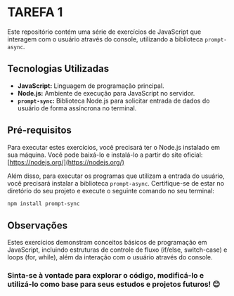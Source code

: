 # TAREFA 1

Este repositório contém uma série de exercícios de JavaScript que interagem com o usuário através do console, utilizando a biblioteca `prompt-async`.

## Tecnologias Utilizadas

* **JavaScript:** Linguagem de programação principal.
* **Node.js:** Ambiente de execução para JavaScript no servidor.
* **`prompt-sync`:** Biblioteca Node.js para solicitar entrada de dados do usuário de forma assíncrona no terminal.

## Pré-requisitos

Para executar estes exercícios, você precisará ter o Node.js instalado em sua máquina. Você pode baixá-lo e instalá-lo a partir do site oficial: [https://nodejs.org/](https://nodejs.org/)

Além disso, para executar os programas que utilizam a entrada do usuário, você precisará instalar a biblioteca `prompt-async`. Certifique-se de estar no diretório do seu projeto e execute o seguinte comando no seu terminal:

```bash
npm install prompt-sync

````

## Observações
Estes exercícios demonstram conceitos básicos de programação em JavaScript, incluindo estruturas de controle de fluxo (if/else, switch-case) e loops (for, while), além da interação com o usuário através do console.

### Sinta-se à vontade para explorar o código, modificá-lo e utilizá-lo como base para seus estudos e projetos futuros! 😊
